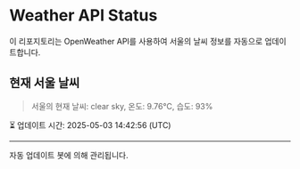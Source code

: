 
# Weather API Status

이 리포지토리는 OpenWeather API를 사용하여 서울의 날씨 정보를 자동으로 업데이트합니다.

## 현재 서울 날씨
> 서울의 현재 날씨: clear sky, 온도: 9.76°C, 습도: 93%

⏳ 업데이트 시간: 2025-05-03 14:42:56 (UTC)

---
자동 업데이트 봇에 의해 관리됩니다.
